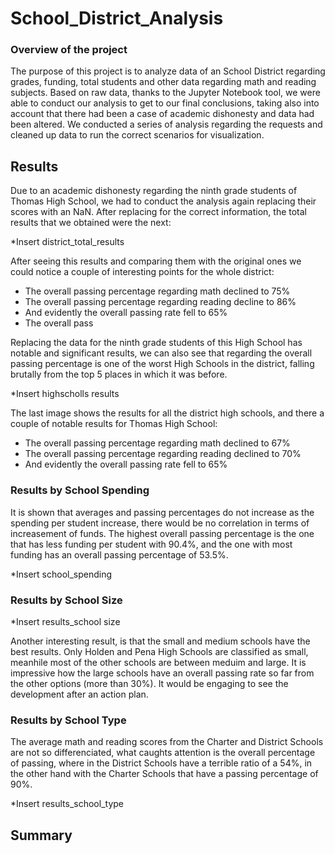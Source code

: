 # School_District_Analysis

### Overview of the project

The purpose of this project is to analyze data of an School District regarding grades, funding, total students and other data regarding math and reading subjects. Based on raw data, thanks to the Jupyter Notebook tool, we were able to conduct our analysis to get to our final conclusions, taking also into account that there had been a case of academic dishonesty and data had been altered. We conducted a series of analysis regarding the requests and cleaned up data to run the correct scenarios for visualization. 

## Results

Due to an academic dishonesty regarding the ninth grade students of Thomas High School, we had to conduct the analysis again replacing their scores with an NaN. After replacing for the correct information, the total results that we obtained were the next: 

*Insert district_total_results

After seeing this results and comparing them with the original ones we could notice a couple of interesting points for the whole district:
  * The overall passing percentage regarding math declined to 75%
  * The overall passing percentage regarding reading decline to 86%
  * And evidently the overall passing rate fell to 65%
  * The overall pass

Replacing the data for the ninth grade students of this High School has notable and significant results, we can also see that regarding the overall passing percentage is one of the worst High Schools in the district, falling brutally from the top 5 places in which it was before. 

*Insert highscholls results

The last image shows the results for all the district high schools, and there a couple of notable results for Thomas High School:
  * The overall passing percentage regarding math declined to 67%
  * The overall passing percentage regarding reading declined to 70%
  * And evidently the overall passing rate fell to 65%


### Results by School Spending

It is shown that averages and passing percentages do not increase as the spending per student increase, there would be no correlation in terms of increasement of funds. The highest overall passing percentage is the one that has less funding per student with 90.4%, and the one with most funding has an overall passing percentage of 53.5%.

*Insert school_spending


### Results by School Size

*Insert results_school size

Another interesting result, is that the small and medium schools have the best results. Only Holden and Pena High Schools are classified as small, meanhile most of the other schools are between meduim and large. It is impressive how the large schools have an overall passing rate so far from the other options (more than 30%). It would be engaging to see the development after an action plan.


### Results by School Type

The average math and reading scores from the Charter and District Schools are not so differenciated, what caughts attention is the overall percentage of passing, where in the District Schools have a terrible ratio of a 54%, in the other hand with the Charter Schools that have a passing percentage of 90%. 

*Insert results_school_type


## Summary










